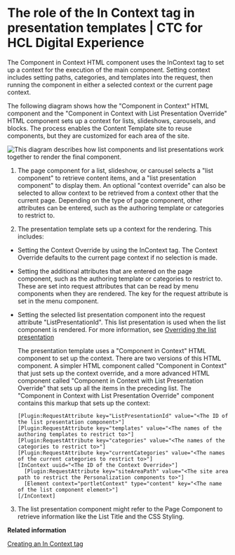# The role of the In Context tag in presentation templates \| CTC for HCL Digital Experience

The Component in Context HTML component uses the InContext tag to set up a context for the execution of the main component. Setting context includes setting paths, categories, and templates into the request, then running the component in either a selected context or the current page context.

The following diagram shows how the "Component in Context" HTML component and the "Component in Context with List Presentation Override" HTML component sets up a context for lists, slideshows, carousels, and blocks. The process enables the Content Template site to reuse components, but they are customized for each area of the site.

![This diagram describes how list components and list presentations work together to render the final component.](../images/componentincontext.jpg)

1.  The page component for a list, slideshow, or carousel selects a "list component" to retrieve content items, and a "list presentation component" to display them. An optional "context override" can also be selected to allow context to be retrieved from a context other that the current page. Depending on the type of page component, other attributes can be entered, such as the authoring template or categories to restrict to.

2.  The presentation template sets up a context for the rendering. This includes:

-   Setting the Context Override by using the InContext tag. The Context Override defaults to the current page context if no selection is made.

-   Setting the additional attributes that are entered on the page component, such as the authoring template or categories to restrict to. These are set into request attributes that can be read by menu components when they are rendered. The key for the request attribute is set in the menu component.

-   Setting the selected list presentation component into the request attribute "ListPresentationId". This list presentation is used when the list component is rendered. For more information, see [Overriding the list presentation](../panel_help/wcm_dev_listpres_override.md)

    The presentation template uses a "Component in Context" HTML component to set up the context. There are two versions of this HTML component. A simpler HTML component called "Component in Context" that just sets up the context override, and a more advanced HTML component called "Component in Context with List Presentation Override" that sets up all the items in the preceding list. The "Component in Context with List Presentation Override" component contains this markup that sets up the context:

    ```
    [Plugin:RequestAttribute key="ListPresentationId" value="<The ID of the list presentation component>"]
    [Plugin:RequestAttribute key="templates" value="<The names of the authoring templates to restrict to>"]
    [Plugin:RequestAttribute key="categories" value="<The names of the categories to restrict to>"]
    [Plugin:RequestAttribute key="currentCategories" value="<The names of the current categories to restrict to>"]
    [InContext uuid="<The ID of the Context Override>"]
      [Plugin:RequestAttribute key="siteAreaPath" value="<The site area path to restrict the Personalization components to>"]
      [Element context="portletContext" type="content" key="<The name of the list component element>"]
    [/InContext]
    ```

3.  The list presentation component might refer to the Page Component to retrieve information like the List Title and the CSS Styling.



**Related information**  


[Creating an In Context tag](../panel_help/wcm_dev_tag_incontext.md)

